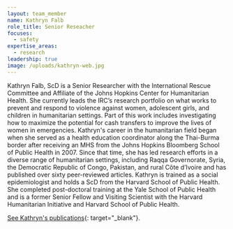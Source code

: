 ```yaml
---
layout: team_member
name: Kathryn Falb
role_title: Senior Reseacher
focuses:
  - safety
expertise_areas:
  - research
leadership: true
image: /uploads/kathryn-web.jpg
---
```


Kathryn Falb, ScD is a Senior Researcher with the International Rescue Committee and Affiliate of the Johns Hopkins Center for Humanitarian Health. She currently leads the IRC’s research portfolio on what works to prevent and respond to violence against women, adolescent girls, and children in humanitarian settings. Part of this work includes investigating how to maximize the potential for cash transfers to improve the lives of women in emergencies. Kathryn's career in the humanitarian field began when she served as a health education coordinator along the Thai-Burma border after receiving an MHS from the Johns Hopkins Bloomberg School of Public Health in 2007. Since that time, she has led research efforts in a diverse range of humanitarian settings, including Raqqa Governorate, Syria, the Democratic Republic of Congo, Pakistan, and rural C&ocirc;te d’Ivoire and has published over sixty peer-reviewed articles. Kathryn is trained as a social epidemiologist and holds a ScD from the Harvard School of Public Health. She completed post-doctoral training at the Yale School of Public Health and is a former Senior Fellow and Visiting Scientist with the Harvard Humanitarian Initiative and Harvard School of Public Health.

[See Kathryn's publications](https://scholar.google.com/citations?user=gQwXGRgAAAAJ&amp;hl=en){: target="_blank"}.
